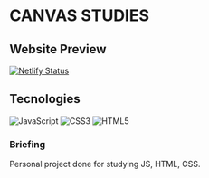 # CANVAS STUDIES

## Website Preview
[![Netlify Status](https://api.netlify.com/api/v1/badges/e4e58713-57fa-4c3f-bc3d-abd17b8b4692/deploy-status)](https://desenha-um-arcoiro.netlify.app)

## Tecnologies
![JavaScript](https://img.shields.io/badge/javascript-%23323330.svg?style=for-the-badge&logo=javascript&logoColor=%23F7DF1E)
![CSS3](https://img.shields.io/badge/css3-%231572B6.svg?style=for-the-badge&logo=css3&logoColor=white)
![HTML5](https://img.shields.io/badge/html5-%23E34F26.svg?style=for-the-badge&logo=html5&logoColor=white)



### Briefing
Personal project done for studying JS, HTML, CSS.